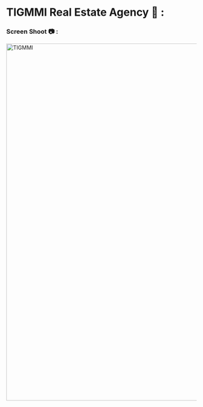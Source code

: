 # TIGMMI Real Estate Agency 🏡 :

### Screen Shoot 📷 : 


<img width="946" alt="TIGMMI" src="https://github.com/moadhamousti/Flask_Task/assets/118165767/5f5da29a-6814-4990-8634-4f4173dc4e31">
